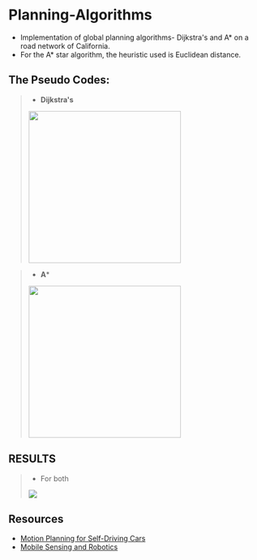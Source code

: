 # **Planning-Algorithms**
* Implementation of global planning algorithms- Dijkstra's and A* on a road network of California.
* For the A* star algorithm, the heuristic used is Euclidean distance.
## The Pseudo Codes:
  > * **Dijkstra's**
  ><img src="https://i.imgur.com/Bu7WwbO.png" width="300">
  
  > * **A***
  ><img src="https://i.imgur.com/cd4I13g.png" width="300">
  
## RESULTS
 >* For both
 > <img src="https://user-images.githubusercontent.com/64797216/125813787-33912fec-3ba2-4812-8f7b-65eececc51ac.png">

## Resources
* [Motion Planning for Self-Driving Cars](https://www.coursera.org/learn/motion-planning-self-driving-cars/home/week/3)
* [Mobile Sensing and Robotics](https://youtube.com/playlist?list=PLgnQpQtFTOGQJXx-x0t23RmRbjp_yMb4v)

